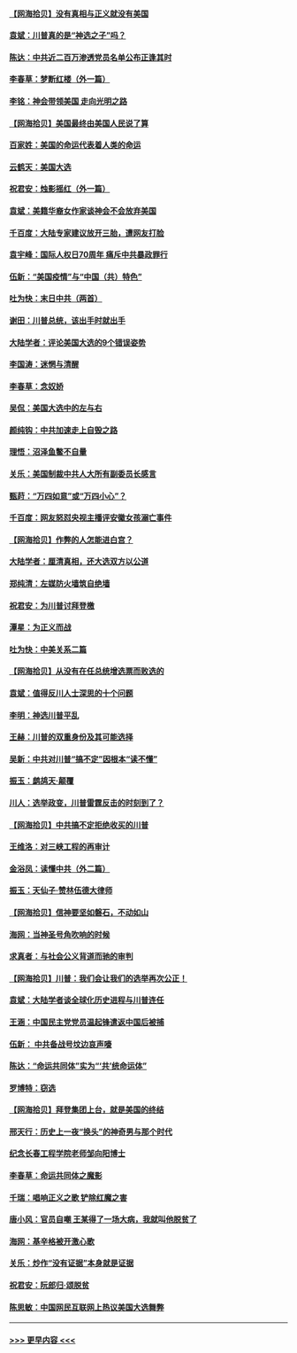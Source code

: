 #### [【网海拾贝】没有真相与正义就没有美国](../pages/nsc993/n12621885.md?t=12160451) 
#### [袁斌：川普真的是“神选之子”吗？](../pages/nsc993/n12621749.md?t=12160451) 
#### [陈达：中共近二百万渗透党员名单公布正逢其时](../pages/nsc993/n12620870.md?t=12160451) 
#### [李春草：梦断红楼（外一篇）](../pages/nsc993/n12619122.md?t=12160451) 
#### [李铭：神会带领美国 走向光明之路](../pages/nsc993/n12618584.md?t=12160451) 
#### [【网海拾贝】美国最终由美国人民说了算](../pages/nsc993/n12617255.md?t=12160451) 
#### [百家姓：美国的命运代表着人类的命运](../pages/nsc993/n12615838.md?t=12160451) 
#### [云鹤天：美国大选](../pages/nsc993/n12615994.md?t=12160451) 
#### [祝君安：烛影摇红（外一篇）](../pages/nsc993/n12615975.md?t=12160451) 
#### [袁斌：美籍华裔女作家谈神会不会放弃美国](../pages/nsc993/n12615263.md?t=12160451) 
#### [千百度：大陆专家建议放开三胎，遭网友打脸](../pages/nsc993/n12614456.md?t=12160451) 
#### [袁宇峰：国际人权日70周年 痛斥中共暴政罪行](../pages/nsc993/n12611965.md?t=12160451) 
#### [伍新：“美国疫情”与“中国（共）特色”](../pages/nsc993/n12611463.md?t=12160451) 
#### [吐为快：末日中共（两首）](../pages/nsc993/n12611461.md?t=12160451) 
#### [谢田：川普总统，该出手时就出手](../pages/nsc993/n12610905.md?t=12160451) 
#### [大陆学者：评论美国大选的9个错误姿势](../pages/nsc993/n12609586.md?t=12160451) 
#### [李国涛：迷惘与清醒](../pages/nsc993/n12607532.md?t=12160451) 
#### [李春草：念奴娇](../pages/nsc993/n12607083.md?t=12160451) 
#### [吴侃：美国大选中的左与右](../pages/nsc993/n12607054.md?t=12160451) 
#### [颜纯钩：中共加速走上自毁之路](../pages/nsc993/n12606473.md?t=12160451) 
#### [理悟：沼泽鱼鳖不自量](../pages/nsc993/n12606454.md?t=12160451) 
#### [关乐：美国制裁中共人大所有副委员长感言](../pages/nsc993/n12606442.md?t=12160451) 
#### [甄莳：“万四如意”或“万四小心”？](../pages/nsc993/n12606091.md?t=12160451) 
#### [千百度：网友怒怼央视主播评安徽女孩溺亡事件](../pages/nsc993/n12605370.md?t=12160451) 
#### [【网海拾贝】作弊的人怎能进白宫？](../pages/nsc993/n12603546.md?t=12160451) 
#### [大陆学者：厘清真相，还大选双方以公道](../pages/nsc993/n12603475.md?t=12160451) 
#### [郑纯清：左媒防火墙筑自绝墙](../pages/nsc993/n12602226.md?t=12160451) 
#### [祝君安：为川普讨拜登檄](../pages/nsc993/n12602199.md?t=12160451) 
#### [潭星：为正义而战](../pages/nsc993/n12600926.md?t=12160451) 
#### [吐为快：中美关系二篇](../pages/nsc993/n12600908.md?t=12160451) 
#### [【网海拾贝】从没有在任总统增选票而败选的](../pages/nsc993/n12600435.md?t=12160451) 
#### [袁斌：值得反川人士深思的十个问题](../pages/nsc993/n12600332.md?t=12160451) 
#### [李明：神选川普平乱](../pages/nsc993/n12599751.md?t=12160451) 
#### [王赫：川普的双重身份及其可能选择](../pages/nsc993/n12599723.md?t=12160451) 
#### [吴新：中共对川普“搞不定”因根本“读不懂”](../pages/nsc993/n12599502.md?t=12160451) 
#### [振玉：鹧鸪天‧颠覆](../pages/nsc993/n12599494.md?t=12160451) 
#### [川人：选举政变，川普雷霆反击的时刻到了？](../pages/nsc993/n12599291.md?t=12160451) 
#### [【网海拾贝】中共搞不定拒绝收买的川普](../pages/nsc993/n12598955.md?t=12160451) 
#### [王维洛：对三峡工程的再审计](../pages/nsc993/n12598436.md?t=12160451) 
#### [金浴凤：读懂中共（外二篇）](../pages/nsc993/n12597943.md?t=12160451) 
#### [振玉：天仙子‧赞林伍德大律师](../pages/nsc993/n12597929.md?t=12160451) 
#### [【网海拾贝】信神要坚如磐石，不动如山](../pages/nsc993/n12597901.md?t=12160451) 
#### [海网：当神圣号角吹响的时候](../pages/nsc993/n12595891.md?t=12160451) 
#### [求真者：与社会公义背道而驰的审判](../pages/nsc993/n12595868.md?t=12160451) 
#### [【网海拾贝】川普：我们会让我们的选举再次公正！](../pages/nsc993/n12594930.md?t=12160451) 
#### [袁斌：大陆学者谈全球化历史进程与川普连任](../pages/nsc993/n12594690.md?t=12160451) 
#### [王涵：中国民主党党员温起锋遣返中国后被捕](../pages/nsc993/n12594540.md?t=12160451) 
#### [伍新： 中共备战号坟边哀声嚎](../pages/nsc993/n12593086.md?t=12160451) 
#### [陈达：“命运共同体”实为“‘共’统命运体”](../pages/nsc993/n12590865.md?t=12160451) 
#### [罗博特：窃选](../pages/nsc993/n12590619.md?t=12160451) 
#### [【网海拾贝】拜登集团上台，就是美国的终结](../pages/nsc993/n12589725.md?t=12160451) 
#### [邢天行：历史上一夜“换头”的神奇男与那个时代](../pages/nsc993/n12589424.md?t=12160451) 
#### [纪念长春工程学院老师邹向阳博士](../pages/nsc993/n12585390.md?t=12160451) 
#### [李春草：命运共同体之魔影](../pages/nsc993/n12585026.md?t=12160451) 
#### [千瑞：唱响正义之歌 铲除红魔之害](../pages/nsc993/n12585002.md?t=12160451) 
#### [唐小风：官员自嘲 王某得了一场大病，我就叫他脱贫了](../pages/nsc993/n12584981.md?t=12160451) 
#### [海网：基辛格被开激心歌](../pages/nsc993/n12584946.md?t=12160451) 
#### [关乐：炒作“没有证据”本身就是证据](../pages/nsc993/n12583146.md?t=12160451) 
#### [祝君安：阮郎归‧颂脱贫](../pages/nsc993/n12583119.md?t=12160451) 
#### [陈思敏：中国网民互联网上热议美国大选舞弊](../pages/nsc993/n12582845.md?t=12160451) 

----
#### [ >>> 更早内容 <<< ](../indexes/nsc993-earlier.md)
